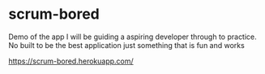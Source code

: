 # scrum-bored
Demo of the app I will be guiding a aspiring developer through to practice. No built to be the best application just something that is fun and works

https://scrum-bored.herokuapp.com/
